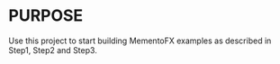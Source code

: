 PURPOSE
===========
Use this project to start building MementoFX examples as described in Step1, Step2 and Step3.
